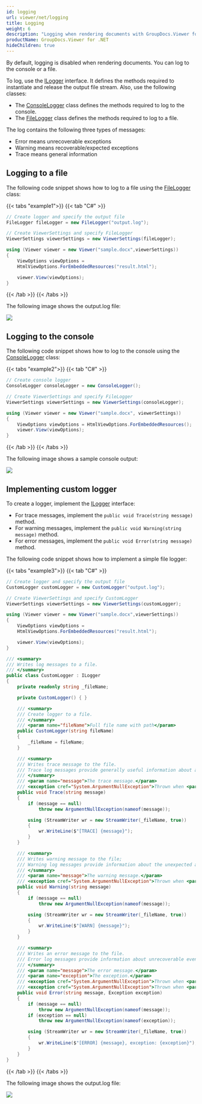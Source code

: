 ```yaml
---
id: logging
url: viewer/net/logging
title: Logging
weight: 6
description: "Logging when rendering documents with GroupDocs.Viewer for .NET"
productName: GroupDocs.Viewer for .NET
hideChildren: true
---
```

By default, logging is disabled when rendering documents. You can log to the console or a file.

To log, use the [ILogger](https://reference.groupdocs.com/net/viewer/groupdocs.viewer.logging/ilogger) interface. It defines the methods required to instantiate and release the output file stream. Also, use the following classes:

* The [ConsoleLogger](https://reference.groupdocs.com/net/viewer/groupdocs.viewer.logging/consolelogger) class defines the methods required to log to the console.
* The [FileLogger](https://reference.groupdocs.com/net/viewer/groupdocs.viewer.logging/filelogger) class defines the methods required to log to a file.

The log contains the following three types of messages:

* Error means unrecoverable exceptions
* Warning means recoverable/expected exceptions
* Trace means general information

## Logging to a file

The following code snippet shows how to log to a file using the [FileLogger](https://reference.groupdocs.com/net/viewer/groupdocs.viewer.logging/filelogger) class:

{{< tabs "example1">}}
{{< tab "C#" >}}
```csharp
// Create logger and specify the output file
FileLogger fileLogger = new FileLogger("output.log");

// Create ViewerSettings and specify FileLogger
ViewerSettings viewerSettings = new ViewerSettings(fileLogger);

using (Viewer viewer = new Viewer("sample.docx",viewerSettings))
{
    ViewOptions viewOptions =
    HtmlViewOptions.ForEmbeddedResources("result.html");

    viewer.View(viewOptions);
}
```
{{< /tab >}}
{{< /tabs >}}

The following image shows the output.log file:

![](/viewer/net/images/how-to-set-up-logging-1.png)

## Logging to the console

The following code snippet shows how to log to the console using the [ConsoleLogger](https://reference.groupdocs.com/net/viewer/groupdocs.viewer.logging/consolelogger) class:

{{< tabs "example2">}}
{{< tab "C#" >}}
```csharp
// Create console logger
ConsoleLogger consoleLogger = new ConsoleLogger();

// Create ViewerSettings and specify FileLogger
ViewerSettings viewerSettings = new ViewerSettings(consoleLogger);

using (Viewer viewer = new Viewer("sample.docx", viewerSettings))
{
    ViewOptions viewOptions = HtmlViewOptions.ForEmbeddedResources();
    viewer.View(viewOptions);
}
```
{{< /tab >}}
{{< /tabs >}}

The following image shows a sample console output:

![](/viewer/net/images/how-to-set-up-logging-2.png)

## Implementing custom logger

To create a logger, implement the [ILogger](https://reference.groupdocs.com/net/viewer/groupdocs.viewer.logging/ilogger) interface:

* For trace messages, implement the `public void Trace(string message)` method.
* For warning messages, implement the `public void Warning(string message)` method.
* For error messages, implement the `public void Error(string message)` method.

The following code snippet shows how to implement a simple file logger:

{{< tabs "example3">}}
{{< tab "C#" >}}
```csharp
// Create logger and specify the output file
CustomLogger customLogger = new CustomLogger("output.log");

// Create ViewerSettings and specify CustomLogger
ViewerSettings viewerSettings = new ViewerSettings(customLogger);

using (Viewer viewer = new Viewer("sample.docx",viewerSettings))
{
    ViewOptions viewOptions =
    HtmlViewOptions.ForEmbeddedResources("result.html");

    viewer.View(viewOptions);
}

/// <summary>
/// Writes log messages to a file.
/// </summary>
public class CustomLogger : ILogger
{
    private readonly string _fileName;

    private CustomLogger() { }

    /// <summary>
    /// Create logger to a file.
    /// </summary>
    /// <param name="fileName">Full file name with path</param>
    public CustomLogger(string fileName)
    {
        _fileName = fileName;
    }

    /// <summary>
    /// Writes trace message to the file.
    /// Trace log messages provide generally useful information about application flow.
    /// </summary>
    /// <param name="message">The trace message.</param>
    /// <exception cref="System.ArgumentNullException">Thrown when <paramref name="message"/> is null.</exception>
    public void Trace(string message)
    {
        if (message == null)
            throw new ArgumentNullException(nameof(message));

        using (StreamWriter wr = new StreamWriter(_fileName, true))
        {
            wr.WriteLine($"[TRACE] {message}");
        }
    }

    /// <summary>
    /// Writes warning message to the file;
    /// Warning log messages provide information about the unexpected and recoverable events in application flow.
    /// </summary>
    /// <param name="message">The warning message.</param>
    /// <exception cref="System.ArgumentNullException">Thrown when <paramref name="message"/> is null.</exception>
    public void Warning(string message)
    {
        if (message == null)
            throw new ArgumentNullException(nameof(message));

        using (StreamWriter wr = new StreamWriter(_fileName, true))
        {
            wr.WriteLine($"[WARN] {message}");
        }
    }

    /// <summary>
    /// Writes an error message to the file.
    /// Error log messages provide information about unrecoverable events in application flow.
    /// </summary>
    /// <param name="message">The error message.</param>
    /// <param name="exception">The exception.</param>
    /// <exception cref="System.ArgumentNullException">Thrown when <paramref name="message"/> is null.</exception>
    /// <exception cref="System.ArgumentNullException">Thrown when <paramref name="exception"/> is null.</exception>
    public void Error(string message, Exception exception)
    {
        if (message == null)
            throw new ArgumentNullException(nameof(message));
        if (exception == null)
            throw new ArgumentNullException(nameof(exception));

        using (StreamWriter wr = new StreamWriter(_fileName, true))
        {
            wr.WriteLine($"[ERROR] {message}, exception: {exception}");
        }
    }
}
```
{{< /tab >}}
{{< /tabs >}}

The following image shows the output.log file:

![](/viewer/net/images/how-to-set-up-logging-3.png)
